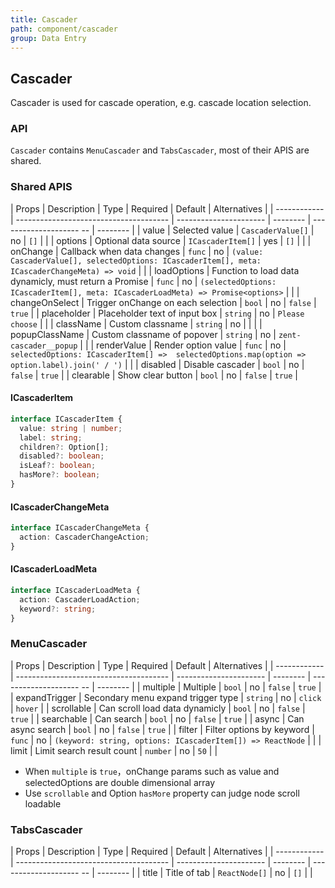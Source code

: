```yaml
---
title: Cascader
path: component/cascader
group: Data Entry
---
```


## Cascader

Cascader is used for cascade operation, e.g. cascade location selection.

### API

`Cascader` contains `MenuCascader` and `TabsCascader`, most of their APIS are shared.

### Shared APIS

| Props        | Description                            | Type                   | Required   | Default                 | Alternatives |
| ------------ | -------------------------------------- | ---------------------- | --------  | -------------------- -- | -------- |
| value        | Selected value                         | `CascaderValue[]`     |    no     | `[]`                      |         |
| options      | Optional data source                   | `ICascaderItem[]`     |    yes     | `[]`                      |         |
| onChange     | Callback when data changes             | `func`                |    no     |  `(value: CascaderValue[], selectedOptions: ICascaderItem[], meta: ICascaderChangeMeta) => void`          |         |
| loadOptions  | Function to load data dynamicly, must return a Promise         | `func`                 |    no     | `(selectedOptions: ICascaderItem[], meta: ICascaderLoadMeta) => Promise<options>`        |         |
| changeOnSelect  | Trigger onChange on each selection        | `bool`                |    no     |  `false`                  | `true`   |
| placeholder  |  Placeholder text of input box               | `string`              |    no     |  `Please choose`          |         |
| className    |  Custom classname                      | `string`              |    no     |                           |         |
| popupClassName  | Custom classname of popover         | `string`               |    no     |  `zent-cascader__popup`  |         |
| renderValue   | Render option value                    | `func`                 |    no     |  `selectedOptions: ICascaderItem[] =>  selectedOptions.map(option => option.label).join(' / ')`                    |         |
| disabled     |  Disable cascader                       | `bool`                 |    no     |  `false`                 | `true`  |
| clearable    |  Show clear button                      | `bool`                 |    no     |  `false`                 | `true`        |


#### ICascaderItem

```ts
interface ICascaderItem {
  value: string | number;
  label: string;
  children?: Option[];
  disabled?: boolean;
  isLeaf?: boolean;
  hasMore?: boolean;
}
```

#### ICascaderChangeMeta
```ts
interface ICascaderChangeMeta {
  action: CascaderChangeAction;
}
```

#### ICascaderLoadMeta
```ts
interface ICascaderLoadMeta {
  action: CascaderLoadAction;
  keyword?: string;
}
```

### MenuCascader

| Props        | Description                            | Type                   | Required   | Default                | Alternatives |
| ------------ | -------------------------------------- | ---------------------- | --------  | -------------------- -- | -------- |
| multiple     | Multiple                              | `bool`                 |    no     | `false`                 | `true`   |
| expandTrigger | Secondary menu expand trigger type    | `string`               |    no     | `click`                 |  `hover`  |
| scrollable    | Can scroll load data dynamicly        | `bool`                 |    no     | `false`                 |  `true`   |
| searchable    | Can search                            | `bool`                |    no     | `false`                 |  `true`   |
| async         | Can async search                      | `bool`                |    no     | `false`                 | `true`    |
| filter        | Filter options by keyword             | `func`                |    no     | `(keyword: string, options: ICascaderItem[]) => ReactNode`      |         |
| limit         | Limit search result count             | `number`              |    no     | `50`                    |         |


- When `multiple` is `true`，onChange params such as value  and selectedOptions are double dimensional array
- Use `scrollable` and Option `hasMore` property can judge node scroll loadable

### TabsCascader

| Props        | Description                            | Type                   | Required   | Default                | Alternatives |
| ------------ | -------------------------------------- | ---------------------- | --------  | -------------------- -- | -------- |
| title        | Title of tab                           | `ReactNode[]`          |    no     |  `[]`                   |          |

